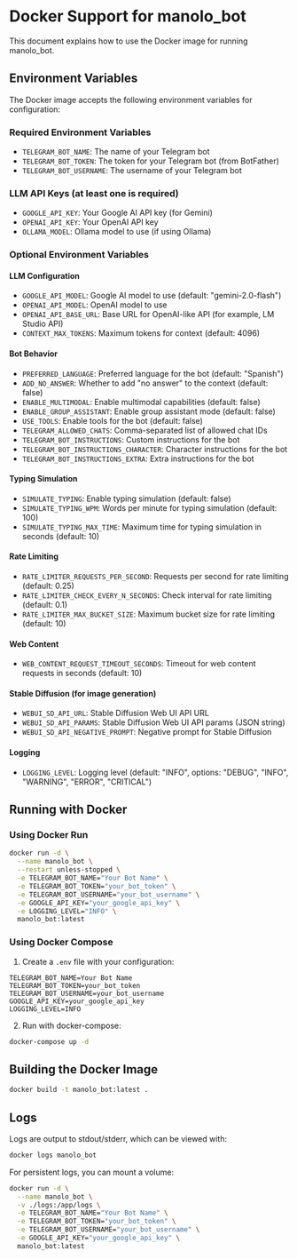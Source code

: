 # Docker Support for manolo_bot

This document explains how to use the Docker image for running manolo_bot.

## Environment Variables

The Docker image accepts the following environment variables for configuration:

### Required Environment Variables

- `TELEGRAM_BOT_NAME`: The name of your Telegram bot
- `TELEGRAM_BOT_TOKEN`: The token for your Telegram bot (from BotFather)
- `TELEGRAM_BOT_USERNAME`: The username of your Telegram bot

### LLM API Keys (at least one is required)

- `GOOGLE_API_KEY`: Your Google AI API key (for Gemini)
- `OPENAI_API_KEY`: Your OpenAI API key
- `OLLAMA_MODEL`: Ollama model to use (if using Ollama)

### Optional Environment Variables

#### LLM Configuration
- `GOOGLE_API_MODEL`: Google AI model to use (default: "gemini-2.0-flash")
- `OPENAI_API_MODEL`: OpenAI model to use
- `OPENAI_API_BASE_URL`: Base URL for OpenAI-like API (for example, LM Studio API)
- `CONTEXT_MAX_TOKENS`: Maximum tokens for context (default: 4096)

#### Bot Behavior
- `PREFERRED_LANGUAGE`: Preferred language for the bot (default: "Spanish")
- `ADD_NO_ANSWER`: Whether to add "no answer" to the context (default: false)
- `ENABLE_MULTIMODAL`: Enable multimodal capabilities (default: false)
- `ENABLE_GROUP_ASSISTANT`: Enable group assistant mode (default: false)
- `USE_TOOLS`: Enable tools for the bot (default: false)
- `TELEGRAM_ALLOWED_CHATS`: Comma-separated list of allowed chat IDs
- `TELEGRAM_BOT_INSTRUCTIONS`: Custom instructions for the bot
- `TELEGRAM_BOT_INSTRUCTIONS_CHARACTER`: Character instructions for the bot
- `TELEGRAM_BOT_INSTRUCTIONS_EXTRA`: Extra instructions for the bot

#### Typing Simulation
- `SIMULATE_TYPING`: Enable typing simulation (default: false)
- `SIMULATE_TYPING_WPM`: Words per minute for typing simulation (default: 100)
- `SIMULATE_TYPING_MAX_TIME`: Maximum time for typing simulation in seconds (default: 10)

#### Rate Limiting
- `RATE_LIMITER_REQUESTS_PER_SECOND`: Requests per second for rate limiting (default: 0.25)
- `RATE_LIMITER_CHECK_EVERY_N_SECONDS`: Check interval for rate limiting (default: 0.1)
- `RATE_LIMITER_MAX_BUCKET_SIZE`: Maximum bucket size for rate limiting (default: 10)

#### Web Content
- `WEB_CONTENT_REQUEST_TIMEOUT_SECONDS`: Timeout for web content requests in seconds (default: 10)

#### Stable Diffusion (for image generation)
- `WEBUI_SD_API_URL`: Stable Diffusion Web UI API URL
- `WEBUI_SD_API_PARAMS`: Stable Diffusion Web UI API params (JSON string)
- `WEBUI_SD_API_NEGATIVE_PROMPT`: Negative prompt for Stable Diffusion

#### Logging
- `LOGGING_LEVEL`: Logging level (default: "INFO", options: "DEBUG", "INFO", "WARNING", "ERROR", "CRITICAL")

## Running with Docker

### Using Docker Run

```bash
docker run -d \
  --name manolo_bot \
  --restart unless-stopped \
  -e TELEGRAM_BOT_NAME="Your Bot Name" \
  -e TELEGRAM_BOT_TOKEN="your_bot_token" \
  -e TELEGRAM_BOT_USERNAME="your_bot_username" \
  -e GOOGLE_API_KEY="your_google_api_key" \
  -e LOGGING_LEVEL="INFO" \
  manolo_bot:latest
```

### Using Docker Compose

1. Create a `.env` file with your configuration:

```
TELEGRAM_BOT_NAME=Your Bot Name
TELEGRAM_BOT_TOKEN=your_bot_token
TELEGRAM_BOT_USERNAME=your_bot_username
GOOGLE_API_KEY=your_google_api_key
LOGGING_LEVEL=INFO
```

2. Run with docker-compose:

```bash
docker-compose up -d
```

## Building the Docker Image

```bash
docker build -t manolo_bot:latest .
```

## Logs

Logs are output to stdout/stderr, which can be viewed with:

```bash
docker logs manolo_bot
```

For persistent logs, you can mount a volume:

```bash
docker run -d \
  --name manolo_bot \
  -v ./logs:/app/logs \
  -e TELEGRAM_BOT_NAME="Your Bot Name" \
  -e TELEGRAM_BOT_TOKEN="your_bot_token" \
  -e TELEGRAM_BOT_USERNAME="your_bot_username" \
  -e GOOGLE_API_KEY="your_google_api_key" \
  manolo_bot:latest
```

